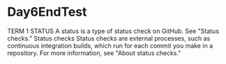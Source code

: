 # Day6EndTest
TERM 1
STATUS 
A status is a type of status check on GitHub. See "Status checks."
Status checks
Status checks are external processes, such as continuous integration builds, which run for each commit you make in a repository. For more information, see "About status checks."
